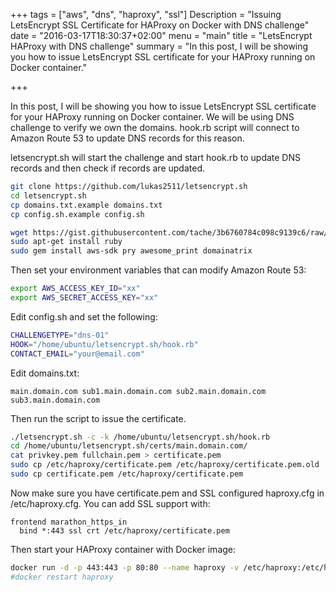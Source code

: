 +++
tags = ["aws", "dns", "haproxy", "ssl"]
Description = "Issuing LetsEncrypt SSL Certificate for HAProxy on Docker with DNS challenge"
date = "2016-03-17T18:30:37+02:00"
menu = "main"
title = "LetsEncrypt HAProxy with DNS challenge"
summary = "In this post, I will be showing you how to issue LetsEncrypt SSL certificate for your HAProxy running on Docker container."

+++


In this post, I will be showing you how to issue LetsEncrypt SSL certificate for your HAProxy running on Docker container. We will be using DNS challenge to verify we own the domains. hook.rb script will connect to Amazon Route 53 to update DNS records for this reason.

letsencrypt.sh will start the challenge and start hook.rb to update DNS records and then check if records are updated.

```bash
git clone https://github.com/lukas2511/letsencrypt.sh
cd letsencrypt.sh
cp domains.txt.example domains.txt
cp config.sh.example config.sh

wget https://gist.githubusercontent.com/tache/3b6760784c098c9139c6/raw/33fe6e0791a7d40ce7cdf14019b7d31801d4ab05/hook.rb
sudo apt-get install ruby
sudo gem install aws-sdk pry awesome_print domainatrix
```

Then set your environment variables that can modify Amazon Route 53:

```bash
export AWS_ACCESS_KEY_ID="xx"
export AWS_SECRET_ACCESS_KEY="xx"
```
Edit config.sh and set the following:

```bash
CHALLENGETYPE="dns-01"
HOOK="/home/ubuntu/letsencrypt.sh/hook.rb"
CONTACT_EMAIL="your@email.com"
```
Edit domains.txt:

    main.domain.com sub1.main.domain.com sub2.main.domain.com sub3.main.domain.com

Then run the script to issue the certificate.

```bash
./letsencrypt.sh -c -k /home/ubuntu/letsencrypt.sh/hook.rb
cd /home/ubuntu/letsencrypt.sh/certs/main.domain.com/
cat privkey.pem fullchain.pem > certificate.pem
sudo cp /etc/haproxy/certificate.pem /etc/haproxy/certificate.pem.old
sudo cp certificate.pem /etc/haproxy/certificate.pem
```

Now make sure you have certificate.pem and SSL configured haproxy.cfg in /etc/haproxy.cfg. You can add SSL support with:

```
frontend marathon_https_in
  bind *:443 ssl crt /etc/haproxy/certificate.pem
```

Then start your HAProxy container with Docker image:
```bash
docker run -d -p 443:443 -p 80:80 --name haproxy -v /etc/haproxy:/etc/haproxy:ro -v /dev/log:/dev/log million12/haproxy
#docker restart haproxy
```

